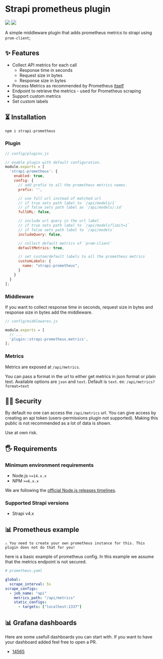 # Strapi prometheus plugin

![](https://img.shields.io/npm/dt/strapi-prometheus.svg?maxAge=3600)
![](https://img.shields.io/npm/v/strapi-prometheus?maxAge=3600)

A simple middleware plugin that adds prometheus metrics to strapi using `prom-client`;

## ✨ Features

- Collect API metrics for each call
  - Response time in seconds
  - Request size in bytes
  - Response size in bytes
- Process Metrics as recommended by Prometheus [itself](https://prometheus.io/docs/instrumenting/writing_clientlibs/#standard-and-runtime-collectors)
- Endpoint to retrieve the metrics - used for Prometheus scraping
- Support custom metrics
- Set custom labels

## ⏳ Installation

```bash
npm i strapi-prometheus
```

### Plugin

```js
// config/plugins.js

// enable plugin with default configuration.
module.exports = [
  'strapi-prometheus': {
    enabled: true,
    config: {
      // add prefix to all the prometheus metrics names.
      prefix: '',

      // use full url instead of matched url
      // if true sets path label to `/api/models/1`
      // if false sets path label as `/api/models/:id`
      fullURL: false,

      // include url query in the url label
      // if true sets path label to `/api/models?limit=1`
      // if false sets path label to `/api/models`
      includeQuery: false,

      // collect default metrics of `prom-client`
      defaultMetrics: true,

      // set custom/default labels to all the prometheus metrics
      customLabels: {
        name: "strapi-prometheus",
      }
    }
  }
];
```

### Middleware

If you want to collect response time in seconds, request size in bytes and response size in bytes add the middleware.

```js
// config/middlewares.js

module.exports = [
  // ...
  'plugin::strapi-prometheus.metrics',
];
```

### Metrics

Metrics are exposed at `/api/metrics`.

You can pass a format in the url to either get metrics in json format or plain text. Available options are `json` and `text`. Default is `text`. ex: `/api/metrics?format=text`

## 👮‍♀️ Security

By default no one can access the `/api/metrics` url. You can give access by creating an api token (users-permissions plugin not supported). Making this public is not recommended as a lot of data is shown.

Use at own risk.

## 🖐 Requirements

### Minimum environment requirements

- Node.js `>=14.x.x`
- NPM `>=6.x.x`

We are following the [official Node.js releases timelines](https://nodejs.org/en/about/releases/).

### Supported Strapi versions

- Strapi v4.x

## 📊 Prometheus example

`⚠️ You need to create your own prometheus instance for this. This plugin does not do that for you!`

here is a basic example of prometheus config. In this example we assume that the metrics endpoint is not secured.

```yml
# prometheus.yaml

global:
  scrape_interval: 5s
scrape_configs:
  - job_name: "api"
    metrics_path: "/api/metrics"
    static_configs:
      - targets: ["localhost:1337"]
```

## 📊 Grafana dashboards

Here are some usefull dashboards you can start with. If you want to have your dashboard added feel free to open a PR.

- [14565](https://grafana.com/grafana/dashboards/14565)
